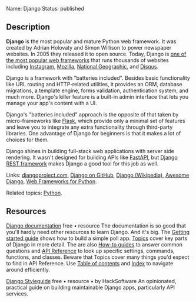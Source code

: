 Name: Django
Status: published

## Description

**Django** is the most popular and mature Python web framework. It was created by Adrian Holovaty and Simon Willison to power newspaper websites. In 2005 they released it to open source. Today, Django is [one of the most popular web frameworks](https://survey.stackoverflow.co/2022/#section-most-popular-technologies-web-frameworks-and-technologies) that runs thousands of websites including [Instagram](https://www.instagram.com/), [Mozilla](https://www.mozilla.org/en-US/), [National Geographic](https://www.nationalgeographic.com/), and [Disqus](https://disqus.com/).

Django is a framework with "batteries included". Besides basic functionality like URL routing and HTTP-related utilities, it provides an ORM, database migrations, a template engine, forms validation, authentication system, and much more. Django's killer feature is a built-in admin interface that lets you manage your app's content with a UI.

Django's "batteries included" approach is the opposite of that taken by micro-frameworks like [Flask](https://flask.palletsprojects.com/en/2.2.x/), which provide only a minimal set of features and leave you to integrate any extra functionality through third-party libraries. One advantage of Django for beginners is that it makes a lot of choices for them.

Django shines in building full-stack web applications with server side rendering. It wasn't designed for building APIs like [FastAPI](https://fastapi.tiangolo.com/), but [Django REST framework](https://www.django-rest-framework.org/) makes Django a good tool for this job as well.

Links: [djangoproject.com](https://www.djangoproject.com/), [Django on GitHub](https://github.com/django/django/),  [Django (Wikipedia)](https://en.wikipedia.org/wiki/Django_(web_framework)), [Awesome Django](https://github.com/wsvincent/awesome-django), [Web Frameworks for Python](https://wiki.python.org/moin/WebFrameworks).

Related topics: [Python](/topics/python/).

## Resources

[Django documentation](https://docs.djangoproject.com/)
free • resource
The documentation is so good that you'll hardly need other resources to learn Django. And it's big. The [Getting started guide](https://docs.djangoproject.com/en/4.1/intro/) shows how to build a simple poll app. [Topics](https://docs.djangoproject.com/en/4.1/topics/) cover key parts of Django in more detail. The are also [How-to guides](https://docs.djangoproject.com/en/4.1/howto/) to answer common questions and [API Reference](https://docs.djangoproject.com/en/4.1/ref/) to look up specific settings, commands, functions, and classes. Beware that Topics cover many things you'd expect to find in API Reference. Use [Table of contents](https://docs.djangoproject.com/en/4.1/contents/) and [Index](https://docs.djangoproject.com/en/4.1/genindex/) to navigate around efficiently.

[Django Styleguide](https://github.com/HackSoftware/Django-Styleguide)
free • resource • by HackSoftware
An opinionated, practical guide on building maintainable Django apps, particularly API services.
